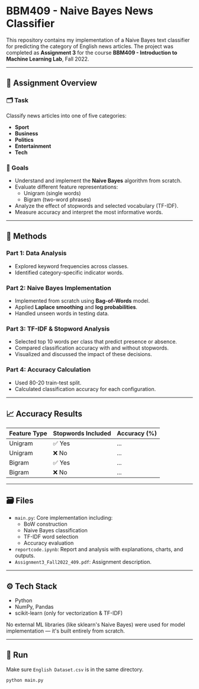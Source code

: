 # BBM409 - Naive Bayes News Classifier

This repository contains my implementation of a Naive Bayes text classifier for predicting the category of English news articles. The project was completed as **Assignment 3** for the course **BBM409 - Introduction to Machine Learning Lab**, Fall 2022.

---

## 🧠 Assignment Overview

### 🗂️ Task
Classify news articles into one of five categories:
- **Sport**
- **Business**
- **Politics**
- **Entertainment**
- **Tech**

### 📌 Goals

- Understand and implement the **Naive Bayes** algorithm from scratch.
- Evaluate different feature representations:
  - Unigram (single words)
  - Bigram (two-word phrases)
- Analyze the effect of stopwords and selected vocabulary (TF-IDF).
- Measure accuracy and interpret the most informative words.

---

## 🧪 Methods

### Part 1: Data Analysis
- Explored keyword frequencies across classes.
- Identified category-specific indicator words.

### Part 2: Naive Bayes Implementation
- Implemented from scratch using **Bag-of-Words** model.
- Applied **Laplace smoothing** and **log probabilities**.
- Handled unseen words in testing data.

### Part 3: TF-IDF & Stopword Analysis
- Selected top 10 words per class that predict presence or absence.
- Compared classification accuracy with and without stopwords.
- Visualized and discussed the impact of these decisions.

### Part 4: Accuracy Calculation
- Used 80-20 train-test split.
- Calculated classification accuracy for each configuration.

---

## 📈 Accuracy Results

| Feature Type | Stopwords Included | Accuracy (%) |
|--------------|--------------------|---------------|
| Unigram      | ✅ Yes              | ...           |
| Unigram      | ❌ No               | ...           |
| Bigram       | ✅ Yes              | ...           |
| Bigram       | ❌ No               | ...           |

---

## 🗃️ Files

- `main.py`: Core implementation including:
  - BoW construction
  - Naive Bayes classification
  - TF-IDF word selection
  - Accuracy evaluation
- `reportcode.ipynb`: Report and analysis with explanations, charts, and outputs.
- `Assignment3_Fall2022_409.pdf`: Assignment description.

---

## ⚙️ Tech Stack

- Python
- NumPy, Pandas
- scikit-learn (only for vectorization & TF-IDF)

No external ML libraries (like sklearn's Naive Bayes) were used for model implementation — it's built entirely from scratch.

---

## 🚀 Run

Make sure `English Dataset.csv` is in the same directory.

```bash
python main.py
